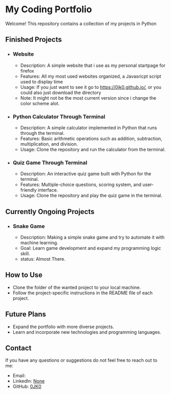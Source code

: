 # My Coding Portfolio

Welcome! This repository contains a collection of my projects in Python

## Finished Projects

- ### Website
  - Description: A simple website that i use as my personal startpage for firefox
  - Features: All my most used websites organized, a Javasricpt script used to display time
  - Usage: If you just want to see it go to https://0jk0.github.io/, or you could also just download the directory
  - Note: It might not be the most current version since i change the color scheme alot.
 
- ### Python Calculator Through Terminal
  - Description: A simple calculator implemented in Python that runs through the terminal.
  - Features: Basic arithmetic operations such as addition, subtraction, multiplication, and division.
  - Usage: Clone the repository and run the calculator from the terminal.

- ### Quiz Game Through Terminal
  - Description: An interactive quiz game built with Python for the terminal.
  - Features: Multiple-choice questions, scoring system, and user-friendly interface.
  - Usage: Clone the repository and play the quiz game in the terminal.

## Currently Ongoing Projects

- ### Snake Game
  - Description: Making a simple snake game and try to automate it with machine learning.
  - Goal: Learn game development and expand my programming logic skill.
  - status: Almost There.

## How to Use
- Clone the folder of the wanted project to your local machine.
- Follow the project-specific instructions in the README file of each project.

## Future Plans
- Expand the portfolio with more diverse projects.
- Learn and incorporate new technologies and programming languages.

## Contact
If you have any questions or suggestions do not feel free to reach out to me:
- Email: 
- LinkedIn: [None](https://www.linkedin.com/in/yourusername/)
- GitHub: [0JK0](https://github.com/0JK0)


